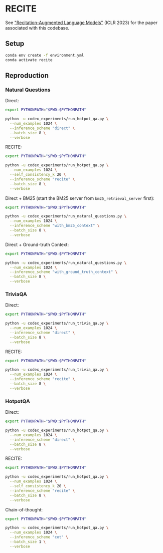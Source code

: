 # RECITE

See ["Recitation-Augmented Language Models"](https://openreview.net/forum?id=-cqvvvb-NkI) (ICLR 2023) for the paper associated with this codebase.

## Setup

```bash
conda env create -f environment.yml
conda activate recite
```

## Reproduction

### Natural Questions

Direct:
```bash
export PYTHONPATH="$PWD:$PYTHONPATH"

python -u codex_experiments/run_hotpot_qa.py \
  --num_examples 1024 \
  --inference_scheme "direct" \
  --batch_size 8 \
  --verbose
```

RECITE:
```bash
export PYTHONPATH="$PWD:$PYTHONPATH"

python -u codex_experiments/run_hotpot_qa.py \
  --num_examples 1024 \
  --self_consistency_k 20 \
  --inference_scheme "recite" \
  --batch_size 8 \
  --verbose
```

Direct + BM25 (start the BM25 server from `bm25_retrieval_server` first):
```bash
export PYTHONPATH="$PWD:$PYTHONPATH"

python -u codex_experiments/run_natural_questions.py \
  --num_examples 1024 \
  --inference_scheme "with_bm25_context" \
  --batch_size 8 \
  --verbose
```

Direct + Ground-truth Context:
```bash
export PYTHONPATH="$PWD:$PYTHONPATH"

python -u codex_experiments/run_natural_questions.py \
  --num_examples 1024 \
  --inference_scheme "with_ground_truth_context" \
  --batch_size 8 \
  --verbose
```

### TriviaQA

Direct:
```bash
export PYTHONPATH="$PWD:$PYTHONPATH"

python -u codex_experiments/run_trivia_qa.py \
  --num_examples 1024 \
  --inference_scheme "direct" \
  --batch_size 8 \
  --verbose
```

RECITE:
```bash
export PYTHONPATH="$PWD:$PYTHONPATH"

python -u codex_experiments/run_trivia_qa.py \
  --num_examples 1024 \
  --inference_scheme "recite" \
  --batch_size 8 \
  --verbose
```

### HotpotQA

Direct:
```bash
export PYTHONPATH="$PWD:$PYTHONPATH"

python -u codex_experiments/run_hotpot_qa.py \
  --num_examples 1024 \
  --inference_scheme "direct" \
  --batch_size 8 \
  --verbose
```

RECITE:
```bash
export PYTHONPATH="$PWD:$PYTHONPATH"

python -u codex_experiments/run_hotpot_qa.py \
  --num_examples 1024 \
  --self_consistency_k 20 \
  --inference_scheme "recite" \
  --batch_size 8 \
  --verbose
```

Chain-of-thought:
```bash
export PYTHONPATH="$PWD:$PYTHONPATH"

python -u codex_experiments/run_hotpot_qa.py \
  --num_examples 1024 \
  --inference_scheme "cot" \
  --batch_size 1 \
  --verbose
```
